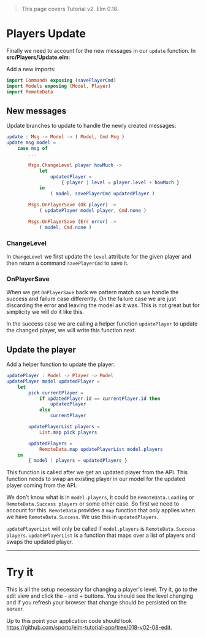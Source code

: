 > This page covers Tutorial v2. Elm 0.18.

# Players Update

Finally we need to account for the new messages in our `update` function. In __src/Players/Update.elm__:

Add a new imports:

```elm
import Commands exposing (savePlayerCmd)
import Models exposing (Model, Player)
import RemoteData
```

## New messages

Update branches to update to handle the newly created messages:

```elm
update : Msg -> Model -> ( Model, Cmd Msg )
update msg model =
    case msg of
        ...

        Msgs.ChangeLevel player howMuch ->
            let
                updatedPlayer =
                    { player | level = player.level + howMuch }
            in
                ( model, savePlayerCmd updatedPlayer )

        Msgs.OnPlayerSave (Ok player) ->
            ( updatePlayer model player, Cmd.none )

        Msgs.OnPlayerSave (Err error) ->
            ( model, Cmd.none )
```

### ChangeLevel

In `ChangeLevel` we first update the `level` attribute for the given player and then return a command `savePlayerCmd` to save it.

### OnPlayerSave

When we get `OnPlayerSave` back we pattern match so we handle the success and failure case differently. On the failure case we are just discarding the error and leaving the model as it was. This is not great but for simplicity we will do it like this.

In the success case we are calling a helper function `updatePlayer` to update the changed player, we will write this function next.

## Update the player

Add a helper function to update the player:

```elm
updatePlayer : Model -> Player -> Model
updatePlayer model updatedPlayer =
    let
        pick currentPlayer =
            if updatedPlayer.id == currentPlayer.id then
                updatedPlayer
            else
                currentPlayer

        updatePlayerList players =
            List.map pick players

        updatedPlayers =
            RemoteData.map updatePlayerList model.players
    in
        { model | players = updatedPlayers }
```

This function is called after we get an updated player from the API. This function needs to swap an existing player in our model for the updated player coming from the API.

We don't know what is in `model.players`, it could be `RemoteData.Loading` or `RemoteData.Success players` or some other case. So first we need to account for this. `RemoteData` provides a `map` function that only applies when we have `RemoteData.Success`. We use this in `updatedPlayers`.

`updatePlayerList` will only be called if `model.players` is `RemoteData.Success players`. `updatePlayerList` is a function that maps over a list of players and swaps the updated player.

---

# Try it

This is all the setup necessary for changing a player's level. Try it, go to the edit view and click the - and + buttons. You should see the level changing and if you refresh your browser that change should be persisted on the server.

Up to this point your application code should look <https://github.com/sporto/elm-tutorial-app/tree/018-v02-08-edit>.
